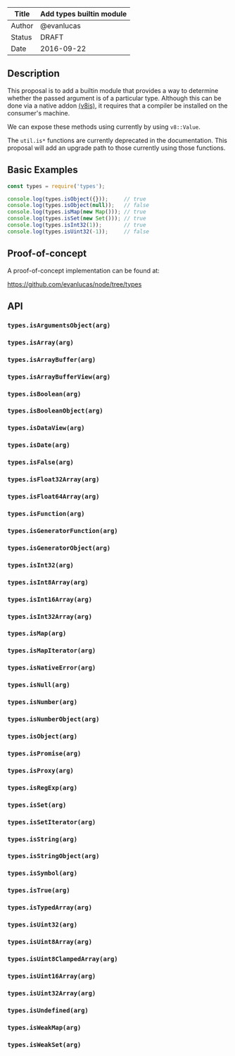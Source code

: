 | Title | Add types builtin module |
| ----- | ------------------------ |
| Author | @evanlucas |
| Status | DRAFT |
| Date | 2016-09-22 |

## Description

This proposal is to add a builtin module that provides a way to determine
whether the passed argument is of a particular type. Although this can be
done via a native addon [(v8is)](https://github.com/evanlucas/v8is), it
requires that a compiler be installed on the consumer's machine.

We can expose these methods using currently by using `v8::Value`.

The `util.is*` functions are currently deprecated in the documentation. This
proposal will add an upgrade path to those currently using those functions.

## Basic Examples

```js
const types = require('types');

console.log(types.isObject({}));     // true
console.log(types.isObject(null));   // false
console.log(types.isMap(new Map())); // true
console.log(types.isSet(new Set())); // true
console.log(types.isInt32(1));       // true
console.log(types.isUint32(-1));     // false
```

## Proof-of-concept

A proof-of-concept implementation can be found at:

  https://github.com/evanlucas/node/tree/types


## API

### `types.isArgumentsObject(arg)`

### `types.isArray(arg)`

### `types.isArrayBuffer(arg)`

### `types.isArrayBufferView(arg)`

### `types.isBoolean(arg)`

### `types.isBooleanObject(arg)`

### `types.isDataView(arg)`

### `types.isDate(arg)`

### `types.isFalse(arg)`

### `types.isFloat32Array(arg)`

### `types.isFloat64Array(arg)`

### `types.isFunction(arg)`

### `types.isGeneratorFunction(arg)`

### `types.isGeneratorObject(arg)`

### `types.isInt32(arg)`

### `types.isInt8Array(arg)`

### `types.isInt16Array(arg)`

### `types.isInt32Array(arg)`

### `types.isMap(arg)`

### `types.isMapIterator(arg)`

### `types.isNativeError(arg)`

### `types.isNull(arg)`

### `types.isNumber(arg)`

### `types.isNumberObject(arg)`

### `types.isObject(arg)`

### `types.isPromise(arg)`

### `types.isProxy(arg)`

### `types.isRegExp(arg)`

### `types.isSet(arg)`

### `types.isSetIterator(arg)`

### `types.isString(arg)`

### `types.isStringObject(arg)`

### `types.isSymbol(arg)`

### `types.isTrue(arg)`

### `types.isTypedArray(arg)`

### `types.isUint32(arg)`

### `types.isUint8Array(arg)`

### `types.isUint8ClampedArray(arg)`

### `types.isUint16Array(arg)`

### `types.isUint32Array(arg)`

### `types.isUndefined(arg)`

### `types.isWeakMap(arg)`

### `types.isWeakSet(arg)`
